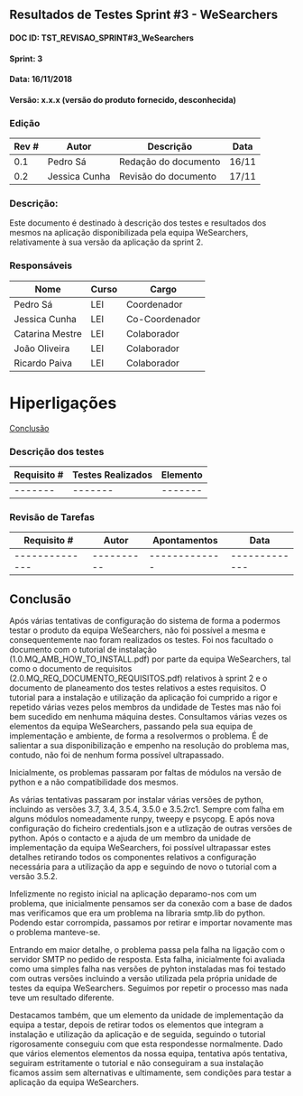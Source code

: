 ## Resultados de Testes Sprint #3 - WeSearchers

#### DOC ID: TST_REVISAO_SPRINT#3_WeSearchers

#### Sprint: 3

#### Data: 16/11/2018

#### Versão: x.x.x (versão do produto fornecido, desconhecida)

### Edição

| Rev # | Autor         | Descrição            | Data  |
| ----- | ------------- | -------------------- | ----- |
| 0.1   | Pedro Sá      | Redação do documento | 16/11 |
| 0.2   | Jessica Cunha | Revisão do documento | 17/11 |

### Descrição:

Este documento é destinado à descrição dos testes e resultados dos mesmos na aplicação disponibilizada pela equipa WeSearchers, relativamente à sua versão da aplicação da sprint 2.

### Responsáveis

| Nome            | Curso | Cargo          |
| --------------- | ----- | -------------- |
| Pedro Sá        | LEI   | Coordenador    |
| Jessica Cunha   | LEI   | Co-Coordenador |
| Catarina Mestre | LEI   | Colaborador    |
| João Oliveira   | LEI   | Colaborador    |
| Ricardo Paiva   | LEI   | Colaborador    |

# Hiperligações

[Conclusão](conclusão)

### Descrição dos testes

| Requisito # | Testes Realizados | Elemento |
| ----------- | ----------------- | -------- |
| -------     | -------           | -------  |

### Revisão de Tarefas

| Requisito #    | Autor      | Apontamentos  | Data          |
| -------------- | ---------- | ------------- | ------------- |
| -------------- | ---------- | ------------- | ------------- |

## Conclusão

Após várias tentativas de configuração do sistema de forma a podermos testar o produto da equipa WeSearchers, não foi possível a mesma e consequentemente nao foram realizados os testes.
Foi nos facultado o documento com o tutorial de instalação (1.0.MQ_AMB_HOW_TO_INSTALL.pdf) por parte da equipa WeSearchers, tal como o documento de requisitos (2.0.MQ_REQ_DOCUMENTO_REQUISITOS.pdf) relativos à sprint 2 e o documento de planeamento dos testes relativos a estes requisitos.
O tutorial para a instalação e utilização da aplicação foi cumprido a rigor e repetido várias vezes pelos membros da undidade de Testes mas não foi bem sucedido em nenhuma máquina destes.
Consultamos várias vezes os elementos da equipa WeSearchers, passando pela sua equipa de implementação e ambiente, de forma a resolvermos o problema. É de salientar a sua disponibilização e empenho na resolução do problema mas, contudo, não foi de nenhum forma possível ultrapassado.

Inicialmente, os problemas passaram por faltas de módulos na versão de python e a não compatibilidade dos mesmos. 

As várias tentativas passaram por instalar várias versões de python, incluindo as versões 3.7, 3.4, 3.5.4, 3.5.0 e 3.5.2rc1. Sempre com falha em alguns módulos nomeadamente runpy, tweepy e psycopg. E após nova configuração do ficheiro credentials.json e a utlização de outras versões de python. Após o contacto e a ajuda de um membro da unidade de implementação da equipa WeSearchers, foi possível ultrapassar estes detalhes retirando todos os componentes relativos a configuração necessária para a utilização da app e seguindo de novo o tutorial com a versão 3.5.2. 

Infelizmente no registo inicial na aplicação deparamo-nos com um problema, que inicialmente pensamos ser da conexão com a base de dados mas verificamos que era um problema na libraria smtp.lib do python. Podendo estar corrompida, passamos por retirar e importar novamente mas o problema manteve-se.

Entrando em maior detalhe, o problema passa pela falha na ligação com o servidor SMTP no pedido de resposta. Esta falha, inicialmente foi avaliada como uma simples falha nas versões de pyhton instaladas mas foi testado com outras versões incluindo a versão utilizada pela própria unidade de testes da equipa WeSearchers. Seguimos por repetir o processo mas nada teve um resultado diferente.

Destacamos também, que um elemento da unidade de implementação da equipa a testar, depois de retirar todos os elementos que integram a instalação e utilização da aplicação e de seguida, seguindo o tutorial rigorosamente conseguiu com que esta respondesse normalmente. Dado que vários elementos elementos da nossa equipa, tentativa após tentativa, seguiram estritamente o tutorial e não conseguiram a sua instalação ficamos assim sem alternativas e ultimamente, sem condições para testar a aplicação da equipa WeSearchers.
